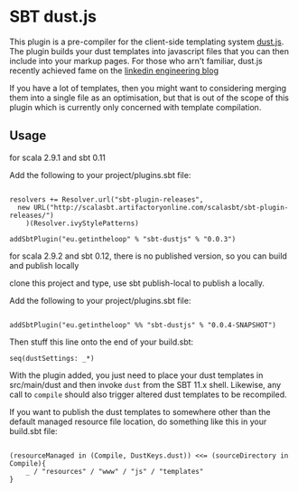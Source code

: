 SBT dust.js
===========

This plugin is a pre-compiler for the client-side templating system [dust.js](http://akdubya.github.com/dustjs/). The plugin builds your dust templates into javascript files that you can then include into your markup pages. For those who arn't familiar, dust.js recently achieved fame on the [linkedin engineering blog](http://engineering.linkedin.com/frontend/leaving-jsps-dust-moving-linkedin-dustjs-client-side-templates)

If you have a lot of templates, then you might want to considering merging them into a single file as an optimisation, but that is out of the scope of this plugin which is currently only concerned with template compilation. 

Usage
-----

for scala 2.9.1 and sbt 0.11

Add the following to your project/plugins.sbt file:

<pre><code>
resolvers += Resolver.url("sbt-plugin-releases", 
  new URL("http://scalasbt.artifactoryonline.com/scalasbt/sbt-plugin-releases/")
    )(Resolver.ivyStylePatterns)

addSbtPlugin("eu.getintheloop" % "sbt-dustjs" % "0.0.3")
</code></pre>

for scala 2.9.2 and sbt 0.12, there is no published version, so you can build and publish locally

clone this project and type, use sbt publish-local to publish a locally.

Add the following to your project/plugins.sbt file:

<pre><code>
addSbtPlugin("eu.getintheloop" %% "sbt-dustjs" % "0.0.4-SNAPSHOT")
</code></pre>


Then stuff this line onto the end of your build.sbt:

<pre><code>seq(dustSettings: _*)
</code></pre>

With the plugin added, you just need to place your dust templates in src/main/dust and then invoke <code>dust</code> from the SBT 11.x shell. Likewise, any call to <code>compile</code> should also trigger altered dust templates to be recompiled. 

If you want to publish the dust templates to somewhere other than the default managed resource file location, do something like this in your build.sbt file:

<pre><code>
(resourceManaged in (Compile, DustKeys.dust)) &lt;&lt;= (sourceDirectory in Compile){
    _ / &quot;resources&quot; / &quot;www&quot; / &quot;js&quot; / &quot;templates&quot;
}

</code></pre>


